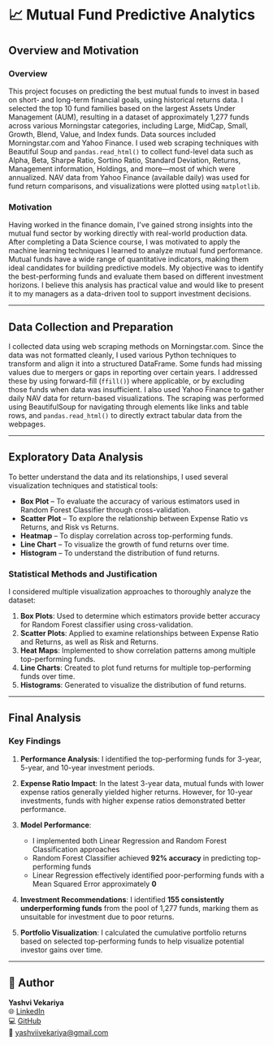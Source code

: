 # 📈 Mutual Fund Predictive Analytics

## Overview and Motivation

### Overview
This project focuses on predicting the best mutual funds to invest in based on short- and long-term financial goals, using historical returns data. I selected the top 10 fund families based on the largest Assets Under Management (AUM), resulting in a dataset of approximately 1,277 funds across various Morningstar categories, including Large, MidCap, Small, Growth, Blend, Value, and Index funds. Data sources included Morningstar.com and Yahoo Finance. I used web scraping techniques with Beautiful Soup and `pandas.read_html()` to collect fund-level data such as Alpha, Beta, Sharpe Ratio, Sortino Ratio, Standard Deviation, Returns, Management information, Holdings, and more—most of which were annualized. NAV data from Yahoo Finance (available daily) was used for fund return comparisons, and visualizations were plotted using `matplotlib`.

### Motivation
Having worked in the finance domain, I've gained strong insights into the mutual fund sector by working directly with real-world production data. After completing a Data Science course, I was motivated to apply the machine learning techniques I learned to analyze mutual fund performance. Mutual funds have a wide range of quantitative indicators, making them ideal candidates for building predictive models. My objective was to identify the best-performing funds and evaluate them based on different investment horizons. I believe this analysis has practical value and would like to present it to my managers as a data-driven tool to support investment decisions.

---

## Data Collection and Preparation

I collected data using web scraping methods on Morningstar.com. Since the data was not formatted cleanly, I used various Python techniques to transform and align it into a structured DataFrame. Some funds had missing values due to mergers or gaps in reporting over certain years. I addressed these by using forward-fill (`ffill()`) where applicable, or by excluding those funds when data was insufficient. I also used Yahoo Finance to gather daily NAV data for return-based visualizations. The scraping was performed using BeautifulSoup for navigating through elements like links and table rows, and `pandas.read_html()` to directly extract tabular data from the webpages.

---

## Exploratory Data Analysis

To better understand the data and its relationships, I used several visualization techniques and statistical tools:

- **Box Plot** – To evaluate the accuracy of various estimators used in Random Forest Classifier through cross-validation.
- **Scatter Plot** – To explore the relationship between Expense Ratio vs Returns, and Risk vs Returns.
- **Heatmap** – To display correlation across top-performing funds.
- **Line Chart** – To visualize the growth of fund returns over time.
- **Histogram** – To understand the distribution of fund returns.

### Statistical Methods and Justification

I considered multiple visualization approaches to thoroughly analyze the dataset:

1. **Box Plots**: Used to determine which estimators provide better accuracy for Random Forest classifier using cross-validation.
2. **Scatter Plots**: Applied to examine relationships between Expense Ratio and Returns, as well as Risk and Returns.
3. **Heat Maps**: Implemented to show correlation patterns among multiple top-performing funds.
4. **Line Charts**: Created to plot fund returns for multiple top-performing funds over time.
5. **Histograms**: Generated to visualize the distribution of fund returns.

---

## Final Analysis

### Key Findings

1. **Performance Analysis**: I identified the top-performing funds for 3-year, 5-year, and 10-year investment periods.

2. **Expense Ratio Impact**: In the latest 3-year data, mutual funds with lower expense ratios generally yielded higher returns. However, for 10-year investments, funds with higher expense ratios demonstrated better performance.

3. **Model Performance**: 
   - I implemented both Linear Regression and Random Forest Classification approaches
   - Random Forest Classifier achieved **92% accuracy** in predicting top-performing funds
   - Linear Regression effectively identified poor-performing funds with a Mean Squared Error approximately **0**

4. **Investment Recommendations**: I identified **155 consistently underperforming funds** from the pool of 1,277 funds, marking them as unsuitable for investment due to poor returns.

5. **Portfolio Visualization**: I calculated the cumulative portfolio returns based on selected top-performing funds to help visualize potential investor gains over time.

---

## 👤 Author

**Yashvi Vekariya**  
🌐 [LinkedIn](https://www.linkedin.com/in/yashvi-vekariya)  
💻 [GitHub](https://github.com/Yashvi-Vekariya)  
📧 [yashviivekariya@gmail.com](mailto:yashviivekariya@gmail.com)